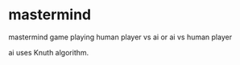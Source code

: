 # mastermind
mastermind game playing human player vs ai or ai vs human player

ai uses Knuth algorithm.
